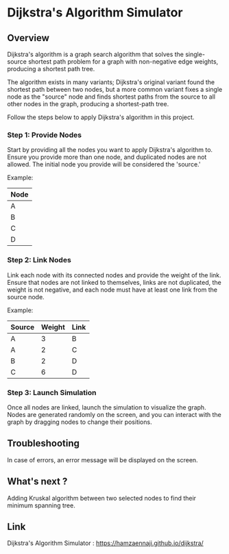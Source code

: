 # Dijkstra's Algorithm Simulator

## Overview

Dijkstra's algorithm is a graph search algorithm that solves the single-source shortest path problem for a graph with non-negative edge weights, producing a shortest path tree.

The algorithm exists in many variants; Dijkstra's original variant found the shortest path between two nodes, but a more common variant fixes a single node as the "source" node and finds shortest paths from the source to all other nodes in the graph, producing a shortest-path tree.

Follow the steps below to apply Dijkstra's algorithm in this project.

### Step 1: Provide Nodes

Start by providing all the nodes you want to apply Dijkstra's algorithm to. Ensure you provide more than one node, and duplicated nodes are not allowed. The initial node you provide will be considered the 'source.'


Example:

| Node |
|------|
| A    |
| B    |
| C    |
| D    |

### Step 2: Link Nodes

Link each node with its connected nodes and provide the weight of the link. Ensure that nodes are not linked to themselves, links are not duplicated, the weight is not negative, and each node must have at least one link from the source node.

Example:

| Source | Weight | Link |
|--------|--------|------|
| A      | 3      | B    |
| A      | 2      | C    |
| B      | 2      | D    |
| C      | 6      | D    |

### Step 3: Launch Simulation

Once all nodes are linked, launch the simulation to visualize the graph. Nodes are generated randomly on the screen, and you can interact with the graph by dragging nodes to change their positions.

## Troubleshooting

In case of errors, an error message will be displayed on the screen.

## What's next ?

Adding Kruskal algorithm between two selected nodes to find their minimum spanning tree.

## Link

Dijkstra's Algorithm Simulator : https://hamzaennaji.github.io/dijkstra/
